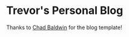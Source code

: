 # Trevor's Personal Blog

Thanks to [Chad Baldwin](https://chadbaldwin.net/2021/03/14/how-to-build-a-sql-blog.html) for the blog template!
